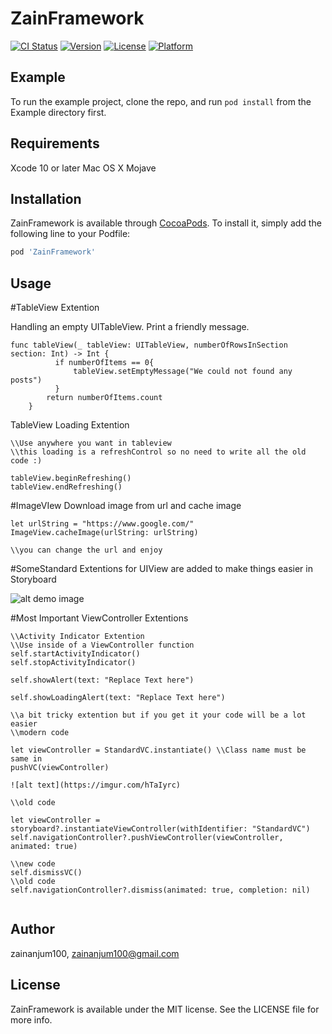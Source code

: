 # ZainFramework

[![CI Status](https://img.shields.io/travis/zainanjum100/ZainFramework.svg?style=flat)](https://travis-ci.org/zainanjum100/ZainFramework)
[![Version](https://img.shields.io/cocoapods/v/ZainFramework.svg?style=flat)](https://cocoapods.org/pods/ZainFramework)
[![License](https://img.shields.io/cocoapods/l/ZainFramework.svg?style=flat)](https://cocoapods.org/pods/ZainFramework)
[![Platform](https://img.shields.io/cocoapods/p/ZainFramework.svg?style=flat)](https://cocoapods.org/pods/ZainFramework)

## Example

To run the example project, clone the repo, and run `pod install` from the Example directory first.

## Requirements
Xcode 10 or later
Mac OS X Mojave

## Installation

ZainFramework is available through [CocoaPods](https://cocoapods.org). To install
it, simply add the following line to your Podfile:

```ruby
pod 'ZainFramework'
```

## Usage

#TableView Extention 

Handling an empty UITableView. Print a friendly message. 
```
func tableView(_ tableView: UITableView, numberOfRowsInSection section: Int) -> Int {
          if numberOfItems == 0{
              tableView.setEmptyMessage("We could not found any posts")
          }
        return numberOfItems.count
    }

```
TableView Loading Extention
```
\\Use anywhere you want in tableview
\\this loading is a refreshControl so no need to write all the old code :)

tableView.beginRefreshing()
tableView.endRefreshing()
```
#ImageVIew Download image from url and cache image
```
let urlString = "https://www.google.com/"
ImageView.cacheImage(urlString: urlString)

\\you can change the url and enjoy
```
#SomeStandard Extentions for UIView are added to make things easier in Storyboard

![alt demo image](https://imgur.com/hTaIyrc)

#Most Important ViewController Extentions

```
\\Activity Indicator Extention
\\Use inside of a ViewController function
self.startActivityIndicator()
self.stopActivityIndicator()

self.showAlert(text: "Replace Text here")

self.showLoadingAlert(text: "Replace Text here")

\\a bit tricky extention but if you get it your code will be a lot easier
\\modern code

let viewController = StandardVC.instantiate() \\Class name must be same in 
pushVC(viewController)

![alt text](https://imgur.com/hTaIyrc)

\\old code

let viewController = storyboard?.instantiateViewController(withIdentifier: "StandardVC")
self.navigationController?.pushViewController(viewController, animated: true)

\\new code
self.dismissVC()
\\old code
self.navigationController?.dismiss(animated: true, completion: nil)


```

## Author

zainanjum100, zainanjum100@gmail.com

## License

ZainFramework is available under the MIT license. See the LICENSE file for more info.
